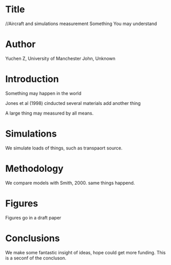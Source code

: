 # Title
//Aircraft and simulations measurement Something You may understand

# Author
Yuchen Z, University of Manchester
John, Unknown

# Introduction
Something may happen in the world

Jones et al (1998) cinducted several materials
add another thing

A large thing may measured by all means.

# Simulations
We simulate loads of things, such as transpaort source.

# Methodology
We compare models with Smith, 2000.
same things happend.

# Figures
Figures go in a draft paper

# Conclusions
We make some fantastic insight of ideas, hope could get more funding. This is a seconf of the concluson.
